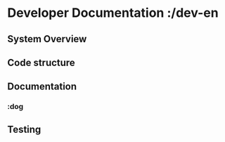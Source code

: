 # Developer Documentation :/dev-en


## System Overview

## Code structure

## Documentation

### :dog

## Testing

